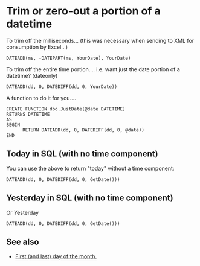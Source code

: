﻿# Trim or zero-out a portion of a datetime

To trim off the milliseconds... (this was necessary when sending to XML for consumption by Excel...)

    DATEADD(ms, -DATEPART(ms, YourDate), YourDate)

To trim off the entire time portion....
i.e. want just the date portion of a datetime? (dateonly)

    DATEADD(dd, 0, DATEDIFF(dd, 0, YourDate))

A function to do it for you....

    CREATE FUNCTION dbo.JustDate(@date DATETIME)
    RETURNS DATETIME
    AS
    BEGIN
          RETURN DATEADD(dd, 0, DATEDIFF(dd, 0, @date))
    END


## Today in SQL (with no time component) 

You can use the above to return "today" without a time component:

	DATEADD(dd, 0, DATEDIFF(dd, 0, GetDate()))
	

## Yesterday in SQL (with no time component) 

Or Yesterday

	
	DATEADD(dd, 0, DATEDIFF(dd, 0, GetDate()))


## See also

 - [First (and last) day of the month.](first_day_of_month.md)